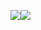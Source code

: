 ![](https://gifdb.com/images/high/aizen-flashing-power-xu0hcpcaz9nq3m3w.webp)![](https://gifdb.com/images/high/aizen-explosion-background-eq7xl20n2e1cw9fj.webp)
